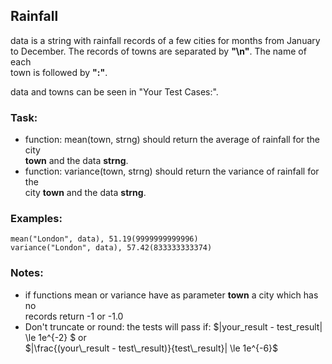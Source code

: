 ## Rainfall
data is a string with rainfall records of a few cities for months from January  
to December. The records of towns are separated by **"\n"**. The name of each  
town is followed by **":"**.

data and towns can be seen in "Your Test Cases:".

### Task:

* function: mean(town, strng) should return the average of rainfall for the city  
**town** and the data **strng**.
* function: variance(town, strng) should return the variance of rainfall for the  
city **town** and the data **strng**.

### Examples:

    mean("London", data), 51.19(9999999999996) 
    variance("London", data), 57.42(833333333374)

### Notes:

* if functions mean or variance have as parameter **town** a city which has no  
records return -1 or -1.0 
* Don't truncate or round: the tests will pass if:
$|your\_result - test\_result|  \le 1e^{-2} $
or  
$|\frac{(your\_result - test\_result)}{test\_result}| \le 1e^{-6}$